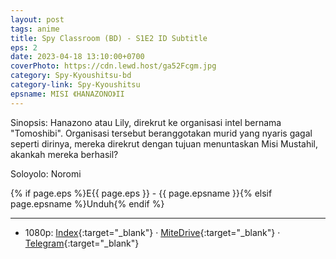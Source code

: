 ```yaml
---
layout: post
tags: anime
title: Spy Classroom (BD) - S1E2 ID Subtitle
eps: 2
date: 2023-04-18 13:10:00+0700
coverPhoto: https://cdn.lewd.host/ga52Fcgm.jpg
category: Spy-Kyoushitsu-bd
category-link: Spy-Kyoushitsu
epsname: MISI 《HANAZONO》II
---
```


Sinopsis: Hanazono atau Lily, direkrut ke organisasi intel bernama "Tomoshibi". Organisasi tersebut beranggotakan murid yang nyaris gagal seperti dirinya, mereka direkrut dengan tujuan menuntaskan Misi Mustahil, akankah mereka berhasil?

Soloyolo: Noromi

{% if page.eps %}E{{ page.eps }} - {{ page.epsname }}{% elsif page.epsname %}Unduh{% endif %}

---
- 1080p: [Index](https://bit.ly/3KHfEwJ){:target="_blank"} &middot; [MiteDrive](https://mitedrive.my.id/view/RrIVxe){:target="_blank"} &middot; [Telegram](https://t.me/a1fansubweeklies/277){:target="_blank"}